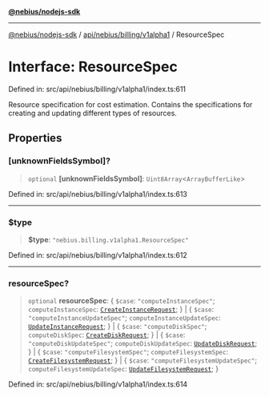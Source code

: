 [**@nebius/nodejs-sdk**](../../../../../README.md)

***

[@nebius/nodejs-sdk](../../../../../README.md) / [api/nebius/billing/v1alpha1](../README.md) / ResourceSpec

# Interface: ResourceSpec

Defined in: src/api/nebius/billing/v1alpha1/index.ts:611

Resource specification for cost estimation.
 Contains the specifications for creating and updating different types of resources.

## Properties

### \[unknownFieldsSymbol\]?

> `optional` **\[unknownFieldsSymbol\]**: `Uint8Array`\<`ArrayBufferLike`\>

Defined in: src/api/nebius/billing/v1alpha1/index.ts:613

***

### $type

> **$type**: `"nebius.billing.v1alpha1.ResourceSpec"`

Defined in: src/api/nebius/billing/v1alpha1/index.ts:612

***

### resourceSpec?

> `optional` **resourceSpec**: \{ `$case`: `"computeInstanceSpec"`; `computeInstanceSpec`: [`CreateInstanceRequest`](../../../compute/v1/interfaces/CreateInstanceRequest.md); \} \| \{ `$case`: `"computeInstanceUpdateSpec"`; `computeInstanceUpdateSpec`: [`UpdateInstanceRequest`](../../../compute/v1/interfaces/UpdateInstanceRequest.md); \} \| \{ `$case`: `"computeDiskSpec"`; `computeDiskSpec`: [`CreateDiskRequest`](../../../compute/v1/interfaces/CreateDiskRequest.md); \} \| \{ `$case`: `"computeDiskUpdateSpec"`; `computeDiskUpdateSpec`: [`UpdateDiskRequest`](../../../compute/v1/interfaces/UpdateDiskRequest.md); \} \| \{ `$case`: `"computeFilesystemSpec"`; `computeFilesystemSpec`: [`CreateFilesystemRequest`](../../../compute/v1/interfaces/CreateFilesystemRequest.md); \} \| \{ `$case`: `"computeFilesystemUpdateSpec"`; `computeFilesystemUpdateSpec`: [`UpdateFilesystemRequest`](../../../compute/v1/interfaces/UpdateFilesystemRequest.md); \}

Defined in: src/api/nebius/billing/v1alpha1/index.ts:614

